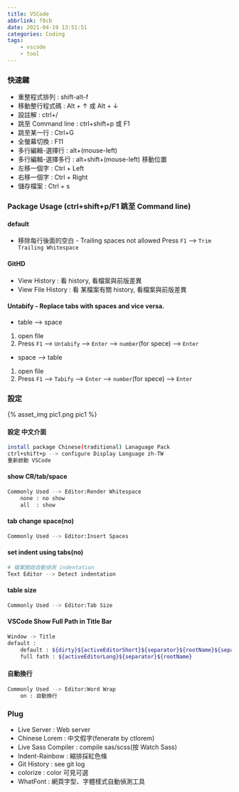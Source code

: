 ```yaml
---
title: VSCode
abbrlink: f8cb
date: 2021-04-19 13:51:51
categories: Coding
tags:
	- vscode
	- tool
---
```


### 快速鍵
+ 重整程式排列 : shift-alt-f
+ 移動整行程式碼 : Alt + ↑ 或 Alt + ↓
+ 設註解 : ctrl+/ 
+ 跳至 Command line : ctrl+shift+p 或 F1
+ 跳至某一行 : Ctrl+G
+ 全螢幕切換 : F11
+ 多行編輯-選擇行   :  alt+(mouse-left)
+ 多行編輯-選擇多行 :  alt+shift+(mouse-left) 移動位置
+ 左移一個字 : Ctrl + Left
+ 右移一個字 : Ctrl + Right
+ 儲存檔案   : Ctrl + s

<!--more-->

### Package Usage (ctrl+shift+p/F1 跳至 Command line)
#### default 
+ 移除每行後面的空白 - Trailing spaces not allowed
Press `F1` --> `Trim Trailing Whitespace`

#### GitHD
+ View History : 看 history, 看檔案與前版差異
+ View File History : 看 某檔案有關 history, 看檔案與前版差異

#### Untabify - Replace tabs with spaces and vice versa.
+ table --> space
1. open file
2. Press `F1` --> `Untabify` --> `Enter` --> `number`(for spece) --> `Enter`

+ space --> table
1. open file
2. Press `F1` --> `Tabify` --> `Enter` --> `number`(for spece) --> `Enter`

### 設定

<div style="width:700px">
	{% asset_img pic1.png pic1 %}
</div>

#### 設定 中文介面
``` bash
install package Chinese(traditional) Lanaguage Pack
ctrl+shift+p --> configure Display Language zh-TW
重新啟動 VSCode
```

#### show CR/tab/space
``` bash
Commonly Used --> Editor:Render Whitespace
	none : no show
	all  : show
```

#### tab change space(no)
``` bash
Commonly Used --> Editor:Insert Spaces
```

#### set indent using tabs(no)
``` bash
# 檔案開啟自動偵測 indentation 
Text Editor --> Detect indentation
```

#### table size 
``` bash
Commonly Used --> Editor:Tab Size
```

#### VSCode Show Full Path in Title Bar
``` bash
Window -> Title
default :
	default : ${dirty}${activeEditorShort}${separator}${rootName}${separator}${appName}
	full fath : ${activeEditorLong}${separator}${rootName}
```

#### 自動換行 
``` bash
Commonly Used --> Editor:Word Wrap
	on : 自動換行
```

### Plug
+ Live Server : Web server
+ Chinese Lorem : 中文假字(fenerate by ctlorem)
+ Live Sass Compiler : compile sas/scss(按 Watch Sass)
+ Indent-Rainbow : 縮排採紅色條
+ Git History :  see git log
+ colorize : color 可見可選
+ WhatFont : 網頁字型、字體樣式自動偵測工具

